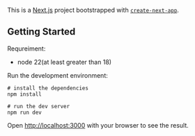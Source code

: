 This is a [Next.js](https://nextjs.org) project bootstrapped with [`create-next-app`](https://nextjs.org/docs/app/api-reference/cli/create-next-app).

## Getting Started

Requreiment:

- node 22(at least greater than 18)

Run the development environment:

```
# install the dependencies
npm install

# run the dev server
npm run dev

```

Open [http://localhost:3000](http://localhost:3000) with your browser to see the result.
